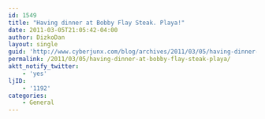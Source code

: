 ```yaml
---
id: 1549
title: "Having dinner at Bobby Flay Steak. Playa!"
date: 2011-03-05T21:05:42-04:00
author: DizkoDan
layout: single
guid: 'http://www.cyberjunx.com/blog/archives/2011/03/05/having-dinner-at-bobby-flay-steak-playa/'
permalink: /2011/03/05/having-dinner-at-bobby-flay-steak-playa/
aktt_notify_twitter:
    - 'yes'
ljID:
    - '1192'
categories:
    - General
---
```


<div class="posterous_autopost"></div>